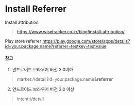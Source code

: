 

# Install Referrer

Install attribution
> https://www.wisetracker.co.kr/blog/install-attribution/


Play store referrer
https://play.google.com/store/apps/details?id=your.package.name?referrer=testkey=testvalue



#### 참고
1. 안드로이드 브라우저 버전 3.0이하 
> market://detail?id=your.package.name&**referrer**

2. 안드로이드 브라우저 버전 3.0 이상
> intent://detail


<!--stackedit_data:
eyJoaXN0b3J5IjpbMTA2ODQxOTY3NF19
-->